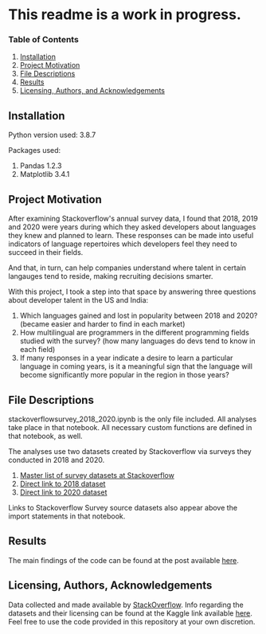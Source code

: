
# This readme is a work in progress.

### Table of Contents

1. [Installation](#installation)
2. [Project Motivation](#motivation)
3. [File Descriptions](#files)
4. [Results](#results)
5. [Licensing, Authors, and Acknowledgements](#licensing)

## Installation <a name="installation"></a>
Python version used: 3.8.7

Packages used:
1. Pandas 1.2.3
2. Matplotlib 3.4.1

## Project Motivation<a name="motivation"></a>
After examining Stackoverflow's annual survey data, I found that 2018, 2019 and 2020 were years during which they asked developers about languages they knew and planned to learn. These responses can be made into useful indicators of language repertoires which developers feel they need to succeed in their fields.

And that, in turn, can help companies understand where talent in certain langauges tend to reside, making recruiting decisions smarter.

With this project, I took a step into that space by answering three questions about developer talent in the US and India:

1. Which languages gained and lost in popularity between 2018 and 2020? (became easier and harder to find in each market)
2. How multilingual are programmers in the different programming fields studied with the survey? (how many languages do devs tend to know in each field)
3. If many responses in a year indicate a desire to learn a particular language in coming years, is it a meaningful sign that the language will become significantly more popular in the region in those years?

## File Descriptions <a name="files"></a>

stackoverflowsurvey_2018_2020.ipynb is the only file included. All analyses take place in that notebook. All necessary custom functions are defined in that notebook, as well.

The analyses use two datasets created by Stackoverflow via surveys they conducted in 2018 and 2020. 


1. [Master list of survey datasets at Stackoverflow](https://insights.stackoverflow.com/survey)
2. [Direct link to 2018 dataset](https://drive.google.com/uc?export=download&id=1_9On2-nsBQIw3JiY43sWbrF8EjrqrR4U)
3. [Direct link to 2020 dataset](https://drive.google.com/file/d/1dfGerWeWkcyQ9GX9x20rdSGj7WtEpzBB/view?usp=sharing)


Links to Stackoverflow Survey source datasets also appear above the import statements in that notebook.

## Results<a name="results"></a>

The main findings of the code can be found at the post available [here]().

## Licensing, Authors, Acknowledgements<a name="licensing"></a>

Data collected and made available by [StackOverflow](https://www.stackoverflow.com).  Info regarding the datasets and their licensing can be found at the Kaggle link available [here](https://www.kaggle.com/stackoverflow/so-survey-2017/data).  Feel free to use the code provided in this repository at your own discretion.

